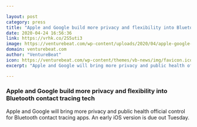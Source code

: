 ```yaml
---

layout: post
category: press
title: "Apple and Google build more privacy and flexibility into Bluetooth contact tracing tech"
date: 2020-04-24 16:56:36
link: https://vrhk.co/2S5uti3
image: https://venturebeat.com/wp-content/uploads/2020/04/apple-google-logos.png?w=1200&strip=all
domain: venturebeat.com
author: "VentureBeat"
icon: https://venturebeat.com/wp-content/themes/vb-news/img/favicon.ico
excerpt: "Apple and Google will bring more privacy and public health official control for Bluetooth contact tracing apps. An early iOS version is due out Tuesday."

---
```


### Apple and Google build more privacy and flexibility into Bluetooth contact tracing tech

Apple and Google will bring more privacy and public health official control for Bluetooth contact tracing apps. An early iOS version is due out Tuesday.